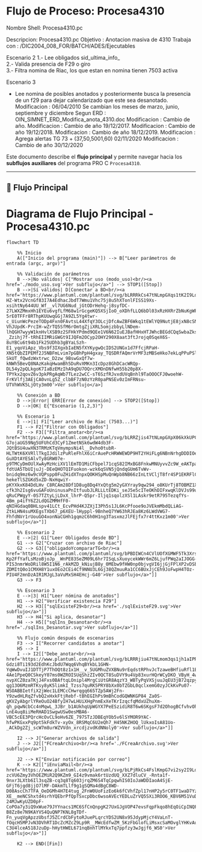 # Flujo de Proceso: Procesa4310

Nombre Shell: Procesa4310.pc

Descripcion: Procesa4310.pc
 Objetivo    : Anotacion masiva de 4310
 Trabaja con : /DIC2004_008_FOR/BATCH/ADES/Ejecutables

 Escenario 2
 1.- Lee obligados sid_ultima_info_                               
 2.- Valida presencia de F29 o giro               
 3.- Filtra nomina de Riac, los que estan en nomina tienen 7503 activa

 Escenario 3
 - Lee nomina de posibles anotados y posteriormente busca la presencia de un f29
   para dejar calendarizado que este sea desanotado.
 Modificacion : 06/04/2010
	        Se cambian los meses de marzo, junio, septiembre y diciembre
                Segun ERD : OIN_SIMNET_ERD_Modifica_anota_4310.doc
 Modificacion : Cambio de año.
 Modificacion : Cambio de año 19/12/2017.
 Modificacion : Cambio de año 19/12/2018.
 Modificacion : Cambio de año 18/12/2019.
 Modificacion : Agrega alertas TG 73 + (37,50,5001,60)  02/11/2020
 Modificacion : Cambio de año 30/12/2020

Este documento describe el **flujo principal** y permite navegar hacia los **subflujos auxiliares** del programa PRO C `Procesa4310`.

---

## 🔹 Flujo Principal

# Diagrama de Flujo Principal - Procesa4310.pc

```mermaid
flowchart TD

    %% Inicio
    A(["Inicio del programa (main)"]) --> B["Leer parámetros de entrada (argc, argv)"]

    %% Validación de parámetros
    B -->|No válidos| C["Mostrar uso (modo_uso)<br/><a href='./modo_uso.svg'>Ver subflujo</a>"] --> STOP1([Stop])
    B -->|Sí válidos| D[Conectar a BD<br/><a href='https://www.plantuml.com/plantuml/svg/bLRRRkCs47tNLmpGXqs1tK2I9LdERXUh2_aKj5ku1VfAKsE52KLwIQgfM-HZ-Wtx2VcnGf83I7A4EdhacJbdT7Wmu1Vhc75j8u5hXTonlFISS19Xs-xsihtNy644UU_Wf__vl7UG6Nud_jGtODrHehq-j8syfDC-27LWXZMmxHh1EYEu6vgfLfM68w1rGcgeKQ5XSjIoO_oXDhfLLQ6bDl03xRzHXRrZbNuKgWPdMXm1fowZq40GZu0IzwoLZchbVcODGcR4H7E4RyNV246u0FQ_izEo6k6PCVhnjpl17nHQ2-5rE0TFFr8RThpKUUwqGGj7A9ZL5Yg4twr-c_UiunWcPezeTODp4Fxn0FAvtsL44XfqY3OLcjDfcAwZBF6Wkq1tEWlYQ9NutjE8jxN8cSNNcMb1LmMTC-VhJUpdK-PrcIH-wZrTQ5SfM6rOmtgZjiXRL5omjzbbyLlNDem-lhQGH7wyyW1knHvlXSB9z2SFHkYPdmd9QEe1V6N62IuEJBafHHxHTJWhcBEGdCQqSwbaZksOdKwnpiCeACRecVTPcPUTenSPMaXc-_Zzihj7f-tRhEIIMRiGWGt9IJQFm2OCyp2OHY290X8aat3ftJrojq0SqeX6S-8uYBCu6t94b1Fk25UDhb3gBYaLSzh-E1_yqoViApz_Vbs9f3IXgxbIaEN5fXYKygwQcIDS2UNGx1d7FfcjRPaH-XN5tQbZIPEMf2J5NBFmLvim7pGBhPpH4gxay_TQSDRfAQmrVrMF3zMBSeHko7ekLqPPuPSlSb8YTq8h2rTIMCViUs36O2srVG-SkUT_fQwdzWxtrwc_D2zw_9BswGxQf7w-kNWh5BevQ8NAzKakqHwamBh5DuRvXMKn3IcDpz8GhDCacWRQp-DL54y2pQLkgoK7IaBzEMzIhA9qDU7OQrcXMOnDNfwH55b20p8X-TPYkx2qovZ6v3pkPRgAqWb7TLez2wCC-sT6SzfRJvxdUVqBnhl9TaOOOCFJ0woehW-FrKVlfj3AEjCA0vnLg5Z_clbBF7zN0zYzR0paPNSEv0zImFRNsu-UTVhWVK5LjOty3m00'>Ver subflujo</a>]

    %% Conexión a BD
    D -->|Error| ERR[Error de conexión] --> STOP2([Stop])
    D -->|OK| E{"Escenario (1,2,3)"}

    %% Escenario 1
    E -->|1| F1["Leer archivo de Riac (7503...)"]
    F1 --> F2["Filtrar con Obligados"]
    F2 --> F3[["Filtra_anotar<br/><a href='https://www.plantuml.com/plantuml/svg/bLRRZjis47tNLmpGXpX06kXkUPC6qOrv2Pe2c_QreAbPBNTfZaDINRZ5Vao_8P-G7ojaUG59Ng5UFUhCd3CyF1ZmetNSk6wdW4db3F-JQtBSU4uwXN3TRMzKTqVmympsNi4l__Dvho0tubR-HLTWtK6XVRllTkgIJdilzPuRleFhlX6iCrAuePcHRWWEWDP9HT2YHiFLg6NBnNrhgDDDIOeC_CIEtwZ2tlA67gHkmPaEHy2fosWq42GZeC8RtYd7IBjV-GuXDtAYESAlvTy8GRW07e-p9TMCyDmOUlXwAyMzHciXV1lEmTD1MiCFbpel71cqS82IMxBG8FnkwMNUyvvZc9W_eAKTpa7unmCevdvNSPsoe4V8D6XEVyDi7UUf1_q5kjE_88cZrFSUHxoTHS4jFi_CIXQLRCvSh3U9NqoPrrMQ-fdtUA5TbUIjuJj-DEeQHOTQIFuokon-wzk6qSVN5jQndqGUm6TvWv-bnidq9mz6w9cVQPspp0FuZHidXTnpxQOKHSpMuQnWpb8NB66zInLtVCljT8fr4SP1EKRFlC-hekeTlSZGKd5xZD-NxHqwiY-pKYXkxK84DdLHv_C8RCAm28Df1D8ug8Dq4YxQtg5m2yGXYray9qw294_o8KUrTj8TOBMZ1XNrIMcu8_jwFlZxztYi_F3XUQKwOocBvaf1NfIRSb0g-cfk3h2Isg6vuGAFoUninusaPnItfuubJLRLLLtEDKi_seJ5e5cITeOKhDIFxwqKlDVJs99uLayCrOjoDTlKwxbS5UUbNpt9AON2IT8MLafQn-qRuCPWgyY-0S7TZtyLjLDxX_lhrP-Q5pr-Iljq1sqolzXSl1LAskr9etR795TezqfYs-4Bm_p4ifY6Z2LdQGZMMHfF0-qNIHGdaq0BHLspv41LCt_EcvPHd4KJZXjI3Ph5s1JL6KcPfooe9oJVEkmMbdQLiAG-ZtkLHN4suMXEgsTXb67_p6XEU-lHyppl-9BnheQ7YW63hRJEa8Kz6LWdVWG7-FhfdNVr1rUouGO4xonNaCGHh1gqmzC6h0H1ng3TasxmzJlFEjfx7r4ttKxz1m00'>Ver subflujo</a>"]]

    %% Escenario 2
    E -->|2| G1["Leer Obligados desde BD"]
    G1 --> G2["Cruzar con archivo de Riac"]
    G2 --> G3[["obligadoYcompararTG<br/><a href='https://www.plantuml.com/plantuml/svg/bPBDIWCn4CVlUOfXGMWF5Tk3XrsebLfxKOIs2fvaTfDjKv9CcIIY3-Kp2FfYafLsMzoBjoJp__WnPE83SeZM09L6hr7ISqLsXuoycekWWr6mZ6LjufPWq2aIJOGG-PIS3nmrWoDRil8W5I1N6_rAkMZD_kNiujB8y_0MEbw9fHW0np0bjvgVI6jjGjFPlXP2vDSbQzuNTRL0GWNbAzOXCYRFGbN4h1ZSmrvVY7oM9ALcM3oku1rkda2vly79FrNCs9PATJgURLKL0p9KPD590f5vuW23sEeQil7HdLXcXH2wXjxNvuoPEDKdtrKVmaOvw2s_F_e28B-ZDMItQ0o1CMXH8Y1uxOEo2CEi4Cf9NNU3L6Gj38QZmuuRa1CC6BUxJjCEh9JoFwpH4TOz-PIU4F2mnDzAIR1MJgL3aVuMxSH4EHcj-G40'>Ver subflujo</a>"]]
    G3 --> F3

    %% Escenario 3
    E -->|3| H1["Leer nómina de anotados"]
    H1 --> H2["Verificar existencia F29"]
    H2 --> H3[["sqlExisteF29<br/><a href='./sqlExisteF29.svg'>Ver subflujo</a>"]]
    H3 --> H4["Si aplica, desanotar"]
    H4 --> H5[["sqlIns_Desanotar<br/><a href='./sqlIns_Desanotar.svg'>Ver subflujo</a>"]]

    %% Flujo común después de escenarios
    F3 --> I["Recorrer candidatos a anotar"]
    H5 --> I
    I --> I2[["Debe_anotar<br/><a href='https://www.plantuml.com/plantuml/svg/bLRRRjiu47tNLmom3qs1jh1aIPRJ2weRWGB1Tj6qpuiHDLQOKAH3KXkuYtpCViD-Gdzi8Ti193d2EdhKcJbdU7Wqq6VhqBYkbL1GHN-YqWwDvuIJ1DTTjP7ThOQt8z1x1H__v_5UGMhuZVXBNu9rEqdstRPhvJcTzaweBHfiuRfl1EkCuExGpBIgDUo0h1DIGqEA3Cf1IuNyhZ6wKtMkfJRm6zi_WmfxWxL-4Ae1PpeQ0CSkeyY07ms0WZROISUqShzZIv0QCT8SuDVY9u4Vp83xurHQrWCyDKO_VByH_4wHjH2y2wRWyI2DmTsvpdEd3LdOGOvMMwW9VbZzCk-nvpXCZ0zaTKjJ4Fxs0BAftqLOnipl4MrgCiUtGR8AqzY3_WBTyPqVXSjuuJqEU3jB72qzpynojipPb3bRhQD5DcPU5N6yIBp7C-qg13O6MzmRTKsy8yK5limkI_Tzss7quRK5PRY8bXx0bTZGbL0qclxemG0zyJCkKvPu07-WSOABBIetfiX2jWec1LEMCcCHwrqgq665TZp5AWj2Fn-Y9zwdHLRqZfvbQ2xHxkFtjRebf-tBhEGIhPs9mBhCodGQWNKGP84_Za0S-gKVZyAbgrlYReOuO24BfyIH7wLHUiXHgPnmExXeTKrIzqcfqMdxUZhuXm-qh_pqwNcbCc4nMqwL_3JBr_b1AUkhqUpWGYX7PeESzidiR8T6w6SKgsF7d2OhogBCfvhvOhaEieDchfKpMiA5_FLl8pZsUeeQpP_LuuVgMRcIhSlLLAu8qtnHFCb9ITm9hInSI64TsZU0nb0ZjNq37DslVwHknlOUxgzNVsgUzVWfxUCTj4uMsVhihP3hTgiLARTFSa5sAmKr7Rqmp4yiisb8M7II1d-LnE4uq8iiMeRHAD1SwgwUSw0esMBA6-VBC5cEE3PQrcHcOvCL9oHv6ZE_797STzJDBEqYOb5v6lSYMOR9YAC-hfwPKGxxPq9pt5kFdkTv-xyOx_8RSMqC6U2eQh7_H45NKZHOQ_lUkxoIsA81Uo-_ACkDg2Zj_scW7m8urWZVVdn_xrcdjzvdKdNNoly0'>Ver subflujo</a>"]]

    I2 --> J["Generar archivos de salida"]
    J --> J2[["FCreaArchivo<br/><a href='./FCreaArchivo.svg'>Ver subflujo</a>"]]

    J2 --> K["Enviar notificación por correo"]
    K --> K2[["iEnviaMail<br/><a href='https://www.plantuml.com/plantuml/svg/bLPjRkCs4FslKmpG7vi2sy2I9LdERXUhBnO5jXz0sWECgR72X2Az99N0BNAOdg57s8iLaXn0aYFKqK-zcVU6Zmy3VhOEZMiR2Q9KZm9_GI4z9vmak6rtUzdUQ_XXZ7dluCV_-Rnta1f-9nxr3LXtb6Il3sqZB-cq3q8Tq603jrqZM6S4TqCpqwhIS0IoJaWDDIaoA4SjE-GFjT6jgd8jjO7lMF-DAkmTLlf9g1gSQMa4dBgC8WD-D08AscCh7TFA_OeDGMh4H7E4tug_2FnW0UoFizEo6k6fCVhfZpl17nHP2y5rC0TF1waD7YzrdZjjoC8HShJQGaNmfzLlynuxZc5YV2Ah6vg3yBS7aCtzBi8oPdw7Q5EHEVqDaasOnXvq5-XE__meNCShxtd4srhYQEbrPfQpTSxcpDbc6wsoAVEcYEDLuZrVQ5SXi3ROO6_KBV6M51VuDhiiVUtQXj77rnQKuIfQUm1Vn9w-24MJwKyUZD0pF-CoPOa7y3iQ9xWue79JYYnacs1MC6SfCnQnpgK27UxGJgVOP47evsFqpFkqo8hEqOiCpINQFdw_xUx9QVisAxb4QnSYi2spCfr7O1i4MU1F8n27Vkd7at3ftJrnjq0Si925S-B8Zz8e7N9KAYVS4QuQNP7KNL8gTDf-Fn_yuqVgApzzUbsfJ5ZCrdCbFytoRJuePLqrcYDS2UN8x95JdypMjcY4VaLnT-fOqcH5MPJvN3DVhRT1DcZcMZcZ9Lp9R__MWcEdfwZM_5KzFbGlofLiMsxcSaMOvglYHKvAuavePU5A2klGlWSqXcgfxNlWwBxz8tKzjNUulqxzfNdHuvUqJtVGDbbbsuktGgwRWrQaN9_aWkn12gfRUcEONrWMqv2mw2mD_YQ9mscWLrcq3gD9eBdKRRNaG56orPmtpjTXifvmxBMio2p69YlEIF8qPduv8VdQKhkmj8k8HULvt8ja7IOJZkgqUXP66VRFZEQqjvuzp_FwDuntyrF_8Z20m-C3U4lceA518JzuDp-hHytHWEL671nqBnhTlMYkxTq7ppfzy3wJgjf6_WS0'>Ver subflujo</a>"]]

    K2 --> END([Fin])



